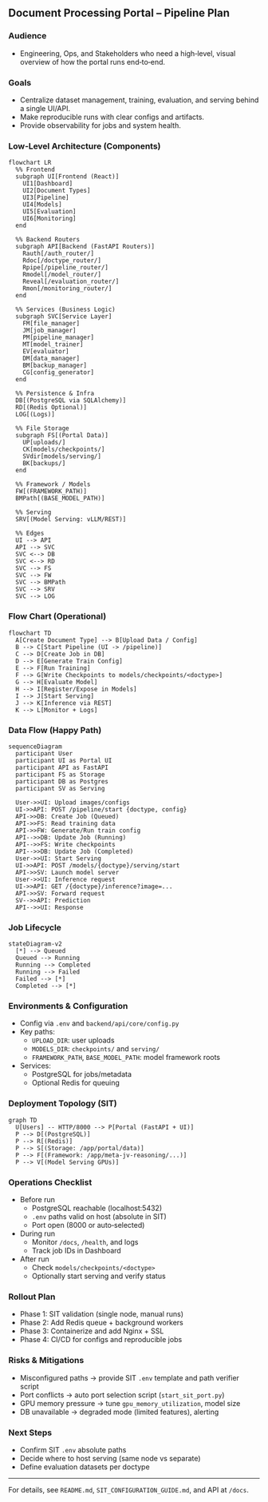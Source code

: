 ## Document Processing Portal – Pipeline Plan

### Audience
- Engineering, Ops, and Stakeholders who need a high‑level, visual overview of how the portal runs end‑to‑end.

### Goals
- Centralize dataset management, training, evaluation, and serving behind a single UI/API.
- Make reproducible runs with clear configs and artifacts.
- Provide observability for jobs and system health.

### Low‑Level Architecture (Components)
```mermaid
flowchart LR
  %% Frontend
  subgraph UI[Frontend (React)]
    UI1[Dashboard]
    UI2[Document Types]
    UI3[Pipeline]
    UI4[Models]
    UI5[Evaluation]
    UI6[Monitoring]
  end

  %% Backend Routers
  subgraph API[Backend (FastAPI Routers)]
    Rauth[/auth_router/]
    Rdoc[/doctype_router/]
    Rpipe[/pipeline_router/]
    Rmodel[/model_router/]
    Reveal[/evaluation_router/]
    Rmon[/monitoring_router/]
  end

  %% Services (Business Logic)
  subgraph SVC[Service Layer]
    FM[file_manager]
    JM[job_manager]
    PM[pipeline_manager]
    MT[model_trainer]
    EV[evaluator]
    DM[data_manager]
    BM[backup_manager]
    CG[config_generator]
  end

  %% Persistence & Infra
  DB[(PostgreSQL via SQLAlchemy)]
  RD[(Redis Optional)]
  LOG[(Logs)]

  %% File Storage
  subgraph FS[(Portal Data)]
    UP[uploads/]
    CK[models/checkpoints/]
    SVdir[models/serving/]
    BK[backups/]
  end

  %% Framework / Models
  FW[(FRAMEWORK_PATH)]
  BMPath[(BASE_MODEL_PATH)]

  %% Serving
  SRV[(Model Serving: vLLM/REST)]

  %% Edges
  UI --> API
  API --> SVC
  SVC <--> DB
  SVC <--> RD
  SVC --> FS
  SVC --> FW
  SVC --> BMPath
  SVC --> SRV
  SVC --> LOG
```

### Flow Chart (Operational)
```mermaid
flowchart TD
  A[Create Document Type] --> B[Upload Data / Config]
  B --> C[Start Pipeline (UI -> /pipeline)]
  C --> D[Create Job in DB]
  D --> E[Generate Train Config]
  E --> F[Run Training]
  F --> G[Write Checkpoints to models/checkpoints/<doctype>]
  G --> H[Evaluate Model]
  H --> I[Register/Expose in Models]
  I --> J[Start Serving]
  J --> K[Inference via REST]
  K --> L[Monitor + Logs]
```

### Data Flow (Happy Path)
```mermaid
sequenceDiagram
  participant User
  participant UI as Portal UI
  participant API as FastAPI
  participant FS as Storage
  participant DB as Postgres
  participant SV as Serving

  User->>UI: Upload images/configs
  UI->>API: POST /pipeline/start {doctype, config}
  API->>DB: Create Job (Queued)
  API->>FS: Read training data
  API->>FW: Generate/Run train config
  API-->>DB: Update Job (Running)
  API-->>FS: Write checkpoints
  API-->>DB: Update Job (Completed)
  User->>UI: Start Serving
  UI->>API: POST /models/{doctype}/serving/start
  API->>SV: Launch model server
  User->>UI: Inference request
  UI->>API: GET /{doctype}/inference?image=...
  API->>SV: Forward request
  SV-->>API: Prediction
  API-->>UI: Response
```

### Job Lifecycle
```mermaid
stateDiagram-v2
  [*] --> Queued
  Queued --> Running
  Running --> Completed
  Running --> Failed
  Failed --> [*]
  Completed --> [*]
```

### Environments & Configuration
- Config via `.env` and `backend/api/core/config.py`
- Key paths:
  - `UPLOAD_DIR`: user uploads
  - `MODELS_DIR`: `checkpoints/` and `serving/`
  - `FRAMEWORK_PATH`, `BASE_MODEL_PATH`: model framework roots
- Services:
  - PostgreSQL for jobs/metadata
  - Optional Redis for queuing

### Deployment Topology (SIT)
```mermaid
graph TD
  U[Users] -- HTTP/8000 --> P[Portal (FastAPI + UI)]
  P --> D[(PostgreSQL)]
  P --> R[(Redis)]
  P --> S[(Storage: /app/portal/data)]
  P --> F[(Framework: /app/meta-jv-reasoning/...)]
  P --> V[(Model Serving GPUs)]
```

### Operations Checklist
- Before run
  - PostgreSQL reachable (localhost:5432)
  - `.env` paths valid on host (absolute in SIT)
  - Port open (8000 or auto‑selected)
- During run
  - Monitor `/docs`, `/health`, and logs
  - Track job IDs in Dashboard
- After run
  - Check `models/checkpoints/<doctype>`
  - Optionally start serving and verify status

### Rollout Plan
- Phase 1: SIT validation (single node, manual runs)
- Phase 2: Add Redis queue + background workers
- Phase 3: Containerize and add Nginx + SSL
- Phase 4: CI/CD for configs and reproducible jobs

### Risks & Mitigations
- Misconfigured paths → provide SIT `.env` template and path verifier script
- Port conflicts → auto port selection script (`start_sit_port.py`)
- GPU memory pressure → tune `gpu_memory_utilization`, model size
- DB unavailable → degraded mode (limited features), alerting

### Next Steps
- Confirm SIT `.env` absolute paths
- Decide where to host serving (same node vs separate)
- Define evaluation datasets per doctype

---
For details, see `README.md`, `SIT_CONFIGURATION_GUIDE.md`, and API at `/docs`.


